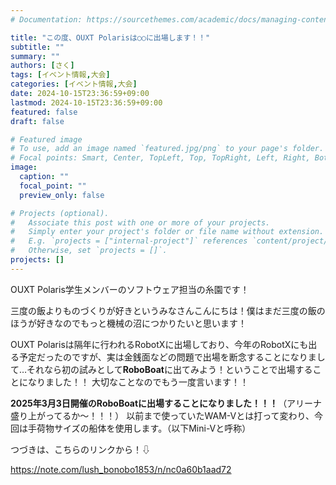 ```yaml
---
# Documentation: https://sourcethemes.com/academic/docs/managing-content/

title: "この度、OUXT Polarisは○○に出場します！！"
subtitle: ""
summary: ""
authors: [さく]
tags: [イベント情報,大会]
categories: [イベント情報,大会]
date: 2024-10-15T23:36:59+09:00
lastmod: 2024-10-15T23:36:59+09:00
featured: false
draft: false

# Featured image
# To use, add an image named `featured.jpg/png` to your page's folder.
# Focal points: Smart, Center, TopLeft, Top, TopRight, Left, Right, BottomLeft, Bottom, BottomRight.
image:
  caption: ""
  focal_point: ""
  preview_only: false

# Projects (optional).
#   Associate this post with one or more of your projects.
#   Simply enter your project's folder or file name without extension.
#   E.g. `projects = ["internal-project"]` references `content/project/deep-learning/index.md`.
#   Otherwise, set `projects = []`.
projects: []
---
```


OUXT Polaris学生メンバーのソフトウェア担当の糸園です！

三度の飯よりものづくりが好きというみなさんこんにちは！僕はまだ三度の飯のほうが好きなのでもっと機械の沼につかりたいと思います！


OUXT Polarisは隔年に行われるRobotXに出場しており、今年のRobotXにも出る予定だったのですが、実は金銭面などの問題で出場を断念することになりまして…それなら初の試みとして**RoboBoat**に出てみよう！ということで出場することになりました！！
大切なことなのでもう一度言います！！

**2025年3月3日開催のRoboBoatに出場することになりました！！！**（アリーナ盛り上がってるか～！！！）
以前まで使っていたWAM-Vとは打って変わり、今回は手荷物サイズの船体を使用します。（以下Mini-Vと呼称）

つづきは、こちらのリンクから！⇩

https://note.com/lush_bonobo1853/n/nc0a60b1aad72